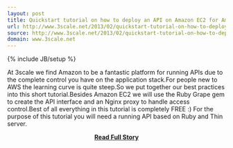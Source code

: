 ```yaml
---
layout: post
title: Quickstart tutorial on how to deploy an API on Amazon EC2 for Amazon Web Services (AWS) rookies
url: http://www.3scale.net/2013/02/quickstart-tutorial-on-how-to-deploy-an-api-on-amazon-ec2-for-amazon-web-services-aws-rookies/
source: http://www.3scale.net/2013/02/quickstart-tutorial-on-how-to-deploy-an-api-on-amazon-ec2-for-amazon-web-services-aws-rookies/
domain: www.3scale.net
---
```

{% include JB/setup %}<p>At 3scale we find Amazon to be a fantastic platform for running APIs due to the complete control you have on the application stack.For people new to AWS the learning curve is quite steep.So we put together our best practices into this short tutorial.Besides Amazon EC2 we will use the Ruby Grape gem to create the API interface and an Nginx proxy to handle access control.Best of all everything in this tutorial is completely FREE :)
 For the purpose of this tutorial you will need a running API based on Ruby and Thin server.</p>
<center><p><a href="http://www.3scale.net/2013/02/quickstart-tutorial-on-how-to-deploy-an-api-on-amazon-ec2-for-amazon-web-services-aws-rookies/" style='padding:25px; font-sze:18px; font-weight: bold;'>Read Full Story</a></p></center>
